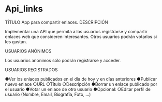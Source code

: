 # Api_links
TÍTULO
App para compartir enlaces.
DESCRIPCIÓN

Implementar una API que permita a los usuarios registrarse y compartir enlaces web que
consideren interesantes. Otros usuarios podrán votarlos si les gustan.

USUARIOS ANÓNIMOS

Los usuarios anónimos sólo podrán registrarse y acceder.

USUARIOS REGISTRADOS

●Ver los enlaces publicados en el día de hoy y en días anteriores
●Publicar nuevo enlace
○URL
○Título
○Descripción
●Borrar un enlace publicado por el usuario
●Votar un enlace de otro usuario
●Opcional:
○Editar perfil de usuario (Nombre, Email, Biografía, Foto, ...)
